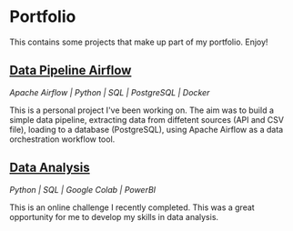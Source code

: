 # Portfolio

This contains some projects that make up part of my portfolio. Enjoy!

## [Data Pipeline Airflow](https://github.com/JKng/Data_Pipeline_Airflow) 
*Apache Airflow | Python | SQL | PostgreSQL | Docker*

This is a personal project I've been working on. The aim was to build a simple data pipeline, extracting data from diffetent sources (API and CSV file), loading to a database (PostgreSQL), using Apache Airflow as a data orchestration workflow tool.

## [Data Analysis](https://github.com/JKng/Data-Analysis-Taxi)
*Python | SQL | Google Colab | PowerBI*

This is an online challenge I recently completed. This was a great opportunity for me to develop my skills in data analysis.

